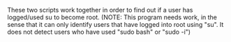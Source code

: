 These two scripts work together in order to find out if a user has logged/used su to become root. (NOTE: This program needs work, in the sense that it can only identify users that have logged into root using "su". It does not detect users who have used "sudo bash" or "sudo -i")
